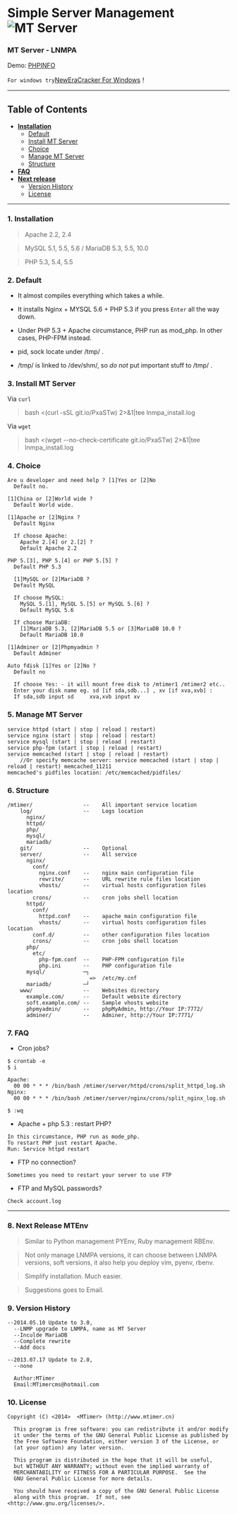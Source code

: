 Simple Server Management ![MT Server](http://mtimercms.u.qiniudn.com/rest/mt-server.jpg)
====================================================

### MT Server - LNMPA

Demo: [PHPINFO](http://42.159.195.136/phpinfo.php)

`For windows try`[NewEraCracker For Windows](http://adminspot.net/topic/5258-neweracracker-server-for-windows/)！


----


## Table of Contents

* **[Installation](#1-installation)**
  * [Default](#2-default)
  * [Install MT Server](#3-install-mt-server)
  * [Choice](#4-choice)
  * [Manage MT Server](#5-manage-mt-server)
  * [Structure](#6-structure)
* **[FAQ](#7-faq)**
* **[Next release](#8-next-release-mtenv)**
  * [Version History](#9-version-history)
  * [License](#10-license)


----


### 1. Installation

> Apache 2.2, 2.4

> MySQL 5.1, 5.5, 5.6  / MariaDB 5.3, 5.5, 10.0

> PHP 5.3, 5.4, 5.5


### 2. Default

- It almost compiles everything which takes a while.

- It installs Nginx + MYSQL 5.6 + PHP 5.3 if you press `Enter` all the way down.

- Under PHP 5.3 + Apache circumstance, PHP run as mod_php. In other cases, PHP-FPM instead.

- pid, sock locate under /tmp/ .

- /tmp/ is linked to /dev/shm/, so *do not* put important stuff to /tmp/ .


### 3. Install MT Server

Via `curl`
> bash <(curl -sSL git.io/PxaSTw) 2>&1|tee lnmpa_install.log

Via `wget`
> bash <(wget --no-check-certificate git.io/PxaSTw) 2>&1|tee lnmpa_install.log


### 4. Choice

```
Are u developer and need help ? [1]Yes or [2]No
  Default no.

[1]China or [2]World wide ? 
  Default World wide.

[1]Apache or [2]Nginx ? 
  Default Nginx

  If choose Apache:
    Apache 2.[4] or 2.[2] ? 
    Default Apache 2.2

PHP 5.[3], PHP 5.[4] or PHP 5.[5] ? 
  Default PHP 5.3

  [1]MySQL or [2]MariaDB ? 
  Default MySQL

  If choose MySQL:
    MySQL 5.[1], MySQL 5.[5] or MySQL 5.[6] ? 
    Default MySQL 5.6

  If choose MariaDB:
    [1]MariaDB 5.3, [2]MariaDB 5.5 or [3]MariaDB 10.0 ? 
    Default MariaDB 10.0

[1]Adminer or [2]Phpmyadmin ? 
  Default Adminer

Auto fdisk [1]Yes or [2]No ? 
  Default no

  If choose Yes: - it will mount free disk to /mtimer1 /mtimer2 etc..
  Enter your disk name eg. sd [if sda,sdb...] , xv [if xva,xvb] : 
  If sda,sdb input sd     xva,xvb input xv
```


### 5. Manage MT Server

```
service httpd (start | stop | reload | restart)
service nginx (start | stop | reload | restart)
service mysql (start | stop | reload | restart)
service php-fpm (start | stop | reload | restart)
service memcached (start | stop | reload | restart) 
    //Or specify memcache server: service memcached (start | stop | reload | restart) memcached_11211
memcached's pidfiles location: /etc/memcached/pidfiles/
```


### 6. Structure

```
/mtimer/                --    All important service location
    log/                --    Logs location  
      nginx/
      httpd/
      php/
      mysql/
      mariadb/
    git/                --    Optional
    server/             --    All service
      nginx/
        conf/
          nginx.conf    --    nginx main configuration file
          rewrite/      --    URL rewrite rule files location
          vhosts/       --    virtual hosts configuration files location
        crons/          --    cron jobs shell location
      httpd/
        conf/
          httpd.conf    --    apache main configuration file
          vhosts/       --    virtual hosts configuration files location
        conf.d/         --    other configuration files location
        crons/          --    cron jobs shell location
      php/
        etc/
          php-fpm.conf  --    PHP-FPM configuration file
          php.ini       --    PHP configuration file
      mysql/            ─┐
                          =>  /etc/my.cnf
      mariadb/          ─┘
    www/                --    Websites directory
      example.com/      --    Default website directory
      soft.example.com/ --    Sample vhosts website
      phpmyadmin/       --    phpMyAdmin, http://Your IP:7772/
      adminer/          --    Adminer, http://Your IP:7771/
```


### 7. FAQ

- Cron jobs?


```
$ crontab -e
$ i

Apache:
  00 00 * * * /bin/bash /mtimer/server/httpd/crons/split_httpd_log.sh
Nginx:
  00 00 * * * /bin/bash /mtimer/server/nginx/crons/split_nginx_log.sh

$ :wq
```

- Apache + php 5.3 : restart PHP?

```
In this circumstance, PHP run as mode_php.
To restart PHP just restart Apache.
Run: Service httpd restart
```

- FTP no connection?

```
Sometimes you need to restart your server to use FTP
```

- FTP and MySQL passwords?

```
Check account.log
```



----



### 8. Next Release MTEnv

> Similar to Python management PYEnv, Ruby management RBEnv.

> Not only manage LNMPA versions, it can choose between LNMPA versions, soft versions, it also help you deploy vim, pyenv, rbenv.

> Simplify installation. Much easier.

> Suggestions goes to Email.



### 9. Version History

```
--2014.05.10 Update to 3.0,
  --LNMP upgrade to LNMPA, name as MT Server
  --Inculde MariaDB
  --Complete rewrite
  --Add docs

--2013.07.17 Update to 2.0,
  --none

  Author:MTimer
  Email:MTimercms@hotmail.com
```


### 10. License

```
Copyright (C) <2014>  <MTimer> (http://www.mtimer.cn)

  This program is free software: you can redistribute it and/or modify
  it under the terms of the GNU General Public License as published by
  the Free Software Foundation, either version 3 of the License, or
  (at your option) any later version.

  This program is distributed in the hope that it will be useful,
  but WITHOUT ANY WARRANTY; without even the implied warranty of
  MERCHANTABILITY or FITNESS FOR A PARTICULAR PURPOSE.  See the
  GNU General Public License for more details.

  You should have received a copy of the GNU General Public License
  along with this program.  If not, see <http://www.gnu.org/licenses/>.
  
```